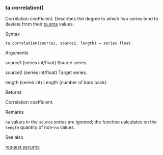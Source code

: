 ### ta.correlation()

Correlation coefficient. Describes the degree to which two series tend to deviate from their [ta.sma](#fun_ta.sma) values.

Syntax

```
ta.correlation(source1, source2, length) → series float
```

Arguments

source1 (series int/float) Source series.

source2 (series int/float) Target series.

length (series int) Length (number of bars back).

Returns

Correlation coefficient.

Remarks

`na` values in the `source` series are ignored; the function calculates on the `length` quantity of non-`na` values.

See also

[request.security](#fun_request.security)
